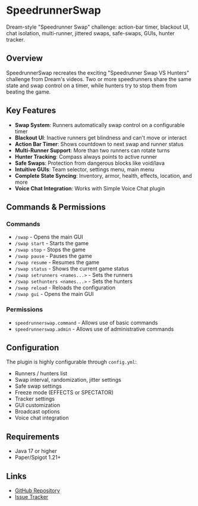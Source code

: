 # SpeedrunnerSwap

Dream-style "Speedrunner Swap" challenge: action-bar timer, blackout UI, chat isolation, multi-runner, jittered swaps, safe-swaps, GUIs, hunter tracker.

## Overview

SpeedrunnerSwap recreates the exciting "Speedrunner Swap VS Hunters" challenge from Dream's videos. Two or more speedrunners share the same state and swap control on a timer, while hunters try to stop them from beating the game.

## Key Features

- **Swap System**: Runners automatically swap control on a configurable timer
- **Blackout UI**: Inactive runners get blindness and can't move or interact
- **Action Bar Timer**: Shows countdown to next swap and runner status
- **Multi-Runner Support**: More than two runners can rotate turns
- **Hunter Tracking**: Compass always points to active runner
- **Safe Swaps**: Protection from dangerous blocks like void/lava
- **Intuitive GUIs**: Team selector, settings menu, main menu
- **Complete State Syncing**: Inventory, armor, health, effects, location, and more
- **Voice Chat Integration**: Works with Simple Voice Chat plugin

## Commands & Permissions

### Commands
- `/swap` - Opens the main GUI
- `/swap start` - Starts the game
- `/swap stop` - Stops the game
- `/swap pause` - Pauses the game
- `/swap resume` - Resumes the game
- `/swap status` - Shows the current game status
- `/swap setrunners <names...>` - Sets the runners
- `/swap sethunters <names...>` - Sets the hunters
- `/swap reload` - Reloads the configuration
- `/swap gui` - Opens the main GUI

### Permissions
- `speedrunnerswap.command` - Allows use of basic commands
- `speedrunnerswap.admin` - Allows use of administrative commands

## Configuration

The plugin is highly configurable through `config.yml`:

- Runners / hunters list
- Swap interval, randomization, jitter settings
- Safe swap settings
- Freeze mode (EFFECTS or SPECTATOR)
- Tracker settings
- GUI customization
- Broadcast options
- Voice chat integration

## Requirements

- Java 17 or higher
- Paper/Spigot 1.21+

## Links

- [GitHub Repository](https://github.com/muj3b/minecraft-speedrunner-swap-plugin)
- [Issue Tracker](https://github.com/muj3b/minecraft-speedrunner-swap-plugin/issues)
